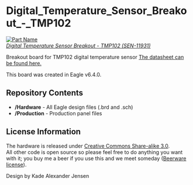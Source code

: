 Digital_Temperature_Sensor_Breakout_-_TMP102
============================================

[![Part Name](https://dlnmh9ip6v2uc.cloudfront.net//images/products/1/1/9/3/1/11931-01.jpg)  
*Digital Temperature Sensor Breakout - TMP102 (SEN-11931)*](https://www.sparkfun.com/products/11931)

Breakout board for TMP102 digital temperature sensor [The datasheet can be found here.](https://www.sparkfun.com/datasheets/Sensors/Temperature/tmp102.pdf)

This board was created in Eagle v6.4.0. 

Repository Contents
-------------------

* **/Hardware** - All Eagle design files (.brd and .sch)
* **/Production** - Production panel files

License Information
-------------------
The hardware is released under [Creative Commons Share-alike 3.0](http://creativecommons.org/licenses/by-sa/3.0/).  
All other code is open source so please feel free to do anything you want with it; you buy me a beer if you use this and we meet someday ([Beerware license](http://en.wikipedia.org/wiki/Beerware)).

Design by Kade Alexander Jensen


